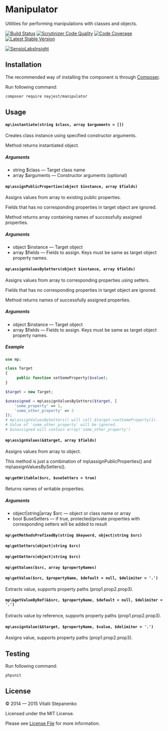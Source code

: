 Manipulator
=======

Utilities for performing manipulations with classes and objects.

[![Build Status](https://travis-ci.org/Nayjest/manipulator.svg)](https://travis-ci.org/Nayjest/manipulator)
[![Scrutinizer Code Quality](https://scrutinizer-ci.com/g/Nayjest/manipulator/badges/quality-score.png?b=master)](https://scrutinizer-ci.com/g/Nayjest/manipulator/?branch=master)
[![Code Coverage](https://scrutinizer-ci.com/g/Nayjest/manipulator/badges/coverage.png?b=master)](https://scrutinizer-ci.com/g/Nayjest/manipulator/?branch=master)
[![Latest Stable Version](https://img.shields.io/packagist/v/nayjest/manipulator.svg)](https://packagist.org/packages/nayjest/manipulator)

[![SensioLabsInsight](https://insight.sensiolabs.com/projects/4c4b3aa4-e366-456e-8065-67033d2a8080/big.png)](https://insight.sensiolabs.com/projects/4c4b3aa4-e366-456e-8065-67033d2a8080)

## Installation

The recommended way of installing the component is through [Composer](https://getcomposer.org).

Run following command:

```bash
composer require nayjest/manipulator
```

## Usage

#### `mp\instantiate(string $class, array $arguments = [])`

Creates class instance using specified constructor arguments.

Method returns instantiated object.

##### Arguments

* string $class &mdash; Target class name
* array $arguments &mdash; Constructor arguments (optional)



#### `mp\assignPublicProperties(object $instance, array $fields)`

Assigns values from array to existing public properties.

Fields that has no corresponding properties in target object are ignored.

Method returns array containing names of successfully assigned properties.

##### Arguments

* object $instance &mdash; Target object
* array $fields &mdash; Fields to assign. Keys must be same as target object property names.



#### `mp\assignValuesBySetters(object $instance, array $fields)`

Assigns values from array to corresponding properties using setters.

Fields that has no corresponding properties in target object are ignored.

Method returns names of successfully assigned properties.

##### Arguments

* object $instance &mdash; Target object
* array $fields &mdash; Fields to assign. Keys must be same as target object property names.

##### Example

```php
use mp;

class Target
{
     public function setSomeProperty($value);
}

$target = new Target;

$unassigned = mp\assignValuesBySetters($target, [
    'some_property' => 1,
    'some_other_property' => 2
]);
# mp\assignValuesBySetters() will call $target->setSomeProperty(1).
# Value of 'some_other_property' will be ignored.
# $unassigned will contain array('some_other_property')
```

#### `mp\assignValues(&$target, array $fields)`

Assigns values from array to object. 

This method is just a combination of mp\assignPublicProperties() and mp\assignValuesBySetters().



#### `mp\getWritable($src, $useSetters = true)`

Returns names of writable properties.

##### Arguments

* object|string|array $src &mdash; object or class name or array
* bool $useSetters &mdash; if true, protected/private properties with corresponding setters will be added to result

#### `mp\getMethodsPrefixedBy(string $keyword, object|string $src)`


#### `mp\getSetters(object|string $src)`


#### `mp\getGetters(object|string $src)`


#### `mp\getValues($src, array $propertyNames)`


#### `mp\getValue($src, $propertyName, $default = null, $delimiter = '.')`

Extracts value, supports property paths (prop1.prop2.prop3).


#### `mp\&getValueByRef(&$src, $propertyName, $default = null, $delimiter = '.')`

Extracts value by reference, supports property paths (prop1.prop2.prop3).


#### `mp\assignValue(&$target, $propertyName, $value, $delimiter = '.')`

Assigns value, supports property paths (prop1.prop2.prop3).



## Testing

Run following command:

```bash
phpunit
```

## License

© 2014 — 2015 Vitalii Stepanenko

Licensed under the MIT License.

Please see [License File](LICENSE) for more information.
